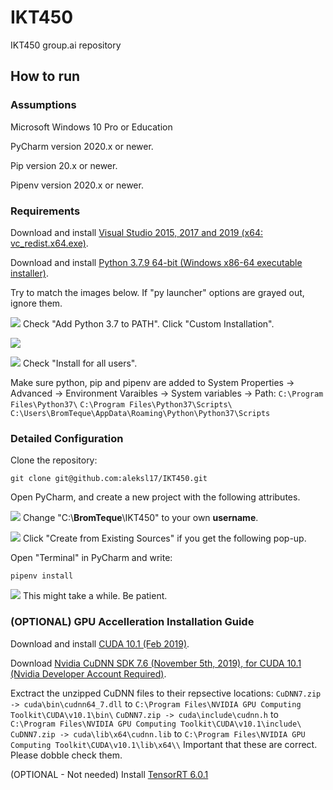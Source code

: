 # IKT450

IKT450 group.ai repository

## How to run

### Assumptions

Microsoft Windows 10 Pro or Education

PyCharm version 2020.x or newer.

Pip version 20.x or newer.

Pipenv version 2020.x or newer.

### Requirements

Download and install [Visual Studio 2015, 2017 and 2019 (x64: vc_redist.x64.exe)](https://support.microsoft.com/en-us/help/2977003/the-latest-supported-visual-c-downloads).

Download and install [Python 3.7.9 64-bit (Windows x86-64 executable installer)](https://www.python.org/downloads/release/python-379/).

Try to match the images below. If "py launcher" options are grayed out, ignore them.

![](https://i.imgur.com/5JYRAtc.png)
Check "Add Python 3.7 to PATH". Click "Custom Installation".

![](https://i.imgur.com/OIbtaU2.png)

![](https://i.imgur.com/cf1Iytq.png)
Check "Install for all users".

Make sure python, pip and pipenv are added to System Properties -> Advanced -> Environment Varaibles -> System variables -> Path: 
``C:\Program Files\Python37\``
``C:\Program Files\Python37\Scripts\``
``C:\Users\BromTeque\AppData\Roaming\Python\Python37\Scripts``


### Detailed Configuration

Clone the repository:
```
git clone git@github.com:aleksl17/IKT450.git
```

Open PyCharm, and create a new project with the following attributes.

![](https://i.imgur.com/mO8cbaZ.png)
Change "C:\\**BromTeque**\IKT450" to your own **username**.

![](https://i.imgur.com/lIRO417.png)
Click "Create from Existing Sources" if you get the following pop-up.

Open "Terminal" in PyCharm and write:
```
pipenv install
```

![](https://i.imgur.com/O6aEFaC.png)
This might take a while. Be patient.

### (OPTIONAL) GPU Accelleration Installation Guide

Download and install [CUDA 10.1 (Feb 2019)](https://developer.nvidia.com/cuda-10.1-download-archive-base?target_os=Windows&target_arch=x86_64&target_version=10&target_type=exelocal).

Download [Nvidia CuDNN SDK 7.6 (November 5th, 2019), for CUDA 10.1 (Nvidia Developer Account Required)](https://developer.nvidia.com/compute/machine-learning/cudnn/secure/7.6.5.32/Production/10.1_20191031/cudnn-10.1-windows10-x64-v7.6.5.32.zip).

Exctract the unzipped CuDNN files to their repsective locations:
``CuDNN7.zip -> cuda\bin\cudnn64_7.dll`` to ``C:\Program Files\NVIDIA GPU Computing Toolkit\CUDA\v10.1\bin\``
``CuDNN7.zip -> cuda\include\cudnn.h`` to ``C:\Program Files\NVIDIA GPU Computing Toolkit\CUDA\v10.1\include\``
``CuDNN7.zip -> cuda\lib\x64\cudnn.lib`` to ``C:\Program Files\NVIDIA GPU Computing Toolkit\CUDA\v10.1\lib\x64\\``
Important that these are correct. Please dobble check them.

(OPTIONAL - Not needed) Install [TensorRT 6.0.1](https://docs.nvidia.com/deeplearning/tensorrt/archives/tensorrt-601/tensorrt-install-guide/index.html)